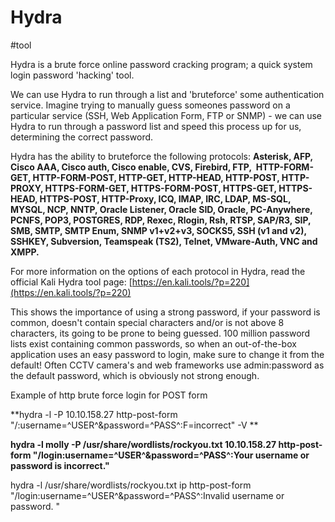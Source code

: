 # Hydra
#tool 

Hydra is a brute force online password cracking program; a quick system login password 'hacking' tool.

We can use Hydra to run through a list and 'bruteforce' some 
authentication service. Imagine trying to manually guess someones 
password on a particular service (SSH, Web Application Form, FTP or 
SNMP) - we can use Hydra to run through a password list and speed this 
process up for us, determining the correct password.

Hydra has the ability to bruteforce the following protocols: **Asterisk, AFP, 
Cisco AAA, Cisco auth, Cisco enable, CVS, Firebird, FTP,  HTTP-FORM-GET,
 HTTP-FORM-POST, HTTP-GET, HTTP-HEAD, HTTP-POST, HTTP-PROXY, 
HTTPS-FORM-GET, HTTPS-FORM-POST, HTTPS-GET, HTTPS-HEAD, HTTPS-POST, 
HTTP-Proxy, ICQ, IMAP, IRC, LDAP, MS-SQL, MYSQL, NCP, NNTP, Oracle 
Listener, Oracle SID, Oracle, PC-Anywhere, PCNFS, POP3, POSTGRES, RDP, 
Rexec, Rlogin, Rsh, RTSP, SAP/R3, SIP, SMB, SMTP, SMTP Enum, SNMP 
v1+v2+v3, SOCKS5, SSH (v1 and v2), SSHKEY, Subversion, Teamspeak (TS2), 
Telnet, VMware-Auth, VNC and XMPP.**

For more information on the options of each protocol in Hydra, read the official Kali Hydra tool page: [https://en.kali.tools/?p=220](https://en.kali.tools/?p=220)

This shows the importance of using a strong password, if your password is 
common, doesn't contain special characters and/or is not above 8 
characters, its going to be prone to being guessed. 100 million password
 lists exist containing common passwords, so when an out-of-the-box 
application uses an easy password to login, make sure to change it from 
the default! Often CCTV camera's and web frameworks use admin:password 
as the default password, which is obviously not strong enough.

Example of http brute force login for POST form

**hydra -l <username> -P <wordlist> 10.10.158.27 http-post-form "/:username=^USER^&password=^PASS^:F=incorrect" -V **

**hydra -l molly -P /usr/share/wordlists/rockyou.txt 10.10.158.27 http-post-form "/login:username=^USER^&password=^PASS^:Your username or password is incorrect."**
	
hydra -l  /usr/share/wordlists/rockyou.txt ip http-post-form "/login:username=^USER^&password=^PASS^:Invalid username or password. "
	
	
	